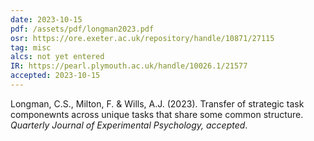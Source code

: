 ```yaml
---
date: 2023-10-15
pdf: /assets/pdf/longman2023.pdf
osr: https://ore.exeter.ac.uk/repository/handle/10871/27115
tag: misc
alcs: not yet entered
IR: https://pearl.plymouth.ac.uk/handle/10026.1/21577
accepted: 2023-10-15
---
```


Longman, C.S., Milton, F. & Wills, A.J. (2023). Transfer of strategic task componewnts across unique tasks that share some common structure. _Quarterly Journal of Experimental Psychology, accepted_. 

